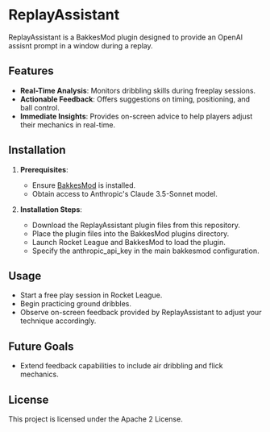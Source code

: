 # ReplayAssistant

ReplayAssistant is a BakkesMod plugin designed to provide an OpenAI assisnt prompt in a window during a replay.

## Features

- **Real-Time Analysis**: Monitors dribbling skills during freeplay sessions.
- **Actionable Feedback**: Offers suggestions on timing, positioning, and ball control.
- **Immediate Insights**: Provides on-screen advice to help players adjust their mechanics in real-time.

## Installation

1. **Prerequisites**:
   - Ensure [BakkesMod](https://bakkesmod.com/) is installed.
   - Obtain access to Anthropic's Claude 3.5-Sonnet model.

2. **Installation Steps**:
   - Download the ReplayAssistant plugin files from this repository.
   - Place the plugin files into the BakkesMod plugins directory.
   - Launch Rocket League and BakkesMod to load the plugin.
   - Specify the anthropic_api_key in the main bakkesmod configuration.

## Usage

- Start a free play session in Rocket League.
- Begin practicing ground dribbles.
- Observe on-screen feedback provided by ReplayAssistant to adjust your technique accordingly.

## Future Goals

- Extend feedback capabilities to include air dribbling and flick mechanics.

## License

This project is licensed under the Apache 2 License.

